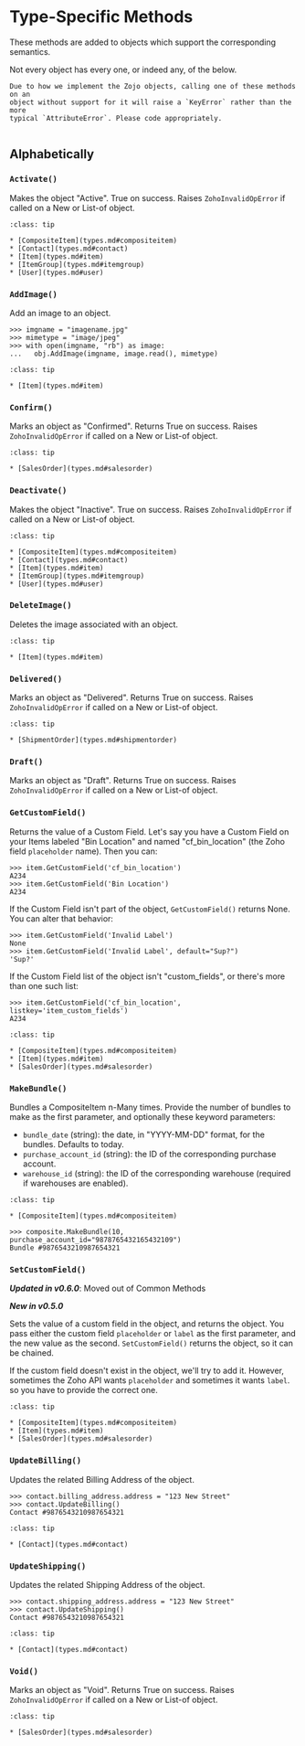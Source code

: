 # Type-Specific Methods
These methods are added to objects which support the corresponding semantics.

Not every object has every one, or indeed any, of the below.

```{warning}
Due to how we implement the Zojo objects, calling one of these methods on an
object without support for it will raise a `KeyError` rather than the more
typical `AttributeError`. Please code appropriately.
```
```{include} /snippets/seealso-zoho-api.markdown
```

## Alphabetically
### `Activate()`
Makes the object "Active". True on success. Raises `ZohoInvalidOpError` if
called on a New or List-of object.
```{admonition} Applies To
:class: tip

* [CompositeItem](types.md#compositeitem)
* [Contact](types.md#contact)
* [Item](types.md#item)
* [ItemGroup](types.md#itemgroup)
* [User](types.md#user)
```

### `AddImage()`
Add an image to an object.
```{code-block} python
>>> imgname = "imagename.jpg"
>>> mimetype = "image/jpeg"
>>> with open(imgname, "rb") as image:
...   obj.AddImage(imgname, image.read(), mimetype)
```
```{admonition} Applies To
:class: tip

* [Item](types.md#item)
```

### `Confirm()`
Marks an object as "Confirmed". Returns True on success. Raises
`ZohoInvalidOpError` if called on a New or List-of object.
```{admonition} Applies To
:class: tip

* [SalesOrder](types.md#salesorder)
```

### `Deactivate()`
Makes the object "Inactive". True on success. Raises `ZohoInvalidOpError` if
called on a New or List-of object.
```{admonition} Applies To
:class: tip

* [CompositeItem](types.md#compositeitem)
* [Contact](types.md#contact)
* [Item](types.md#item)
* [ItemGroup](types.md#itemgroup)
* [User](types.md#user)
```

### `DeleteImage()`
Deletes the image associated with an object.
```{admonition} Applies To
:class: tip

* [Item](types.md#item)
```

### `Delivered()`
Marks an object as "Delivered". Returns True on success. Raises `ZohoInvalidOpError`
if called on a New or List-of object.
```{admonition} Applies To
:class: tip

* [ShipmentOrder](types.md#shipmentorder)
```

### `Draft()`
Marks an object as "Draft". Returns True on success. Raises `ZohoInvalidOpError`
if called on a New or List-of object.

### `GetCustomField()`
Returns the value of a Custom Field. Let's say you have a Custom Field on your
Items labeled "Bin Location" and named "cf_bin_location" (the Zoho field
`placeholder` name). Then you can:
```{code-block} python
>>> item.GetCustomField('cf_bin_location')
A234
>>> item.GetCustomField('Bin Location')
A234
```
If the Custom Field isn't part of the object, `GetCustomField()` returns None.
You can alter that behavior:
```{code-block} python
>>> item.GetCustomField('Invalid Label')
None
>>> item.GetCustomField('Invalid Label', default="Sup?")
'Sup?'
```
If the Custom Field list of the object isn't "custom_fields", or there's more
than one such list:
```{code-block} python
>>> item.GetCustomField('cf_bin_location', listkey='item_custom_fields')
A234
```
```{admonition} Applies To
:class: tip

* [CompositeItem](types.md#compositeitem)
* [Item](types.md#item)
* [SalesOrder](types.md#salesorder)
```

### `MakeBundle()`
Bundles a CompositeItem n-Many times. Provide the number of bundles to make as the first parameter, and optionally these keyword parameters:
  * `bundle_date` (string): the date, in "YYYY-MM-DD" format, for the bundles. Defaults to today.
  * `purchase_account_id` (string): the ID of the corresponding purchase account.
  * `warehouse_id` (string): the ID of the corresponding warehouse (required if warehouses are enabled).
```{admonition} Applies To
:class: tip

* [CompositeItem](types.md#compositeitem)
```

```{code-block} python
>>> composite.MakeBundle(10, purchase_account_id="9878765432165432109")
Bundle #9876543210987654321
```

### `SetCustomField()`
**_Updated in v0.6.0_**: Moved out of Common Methods

**_New in v0.5.0_**

Sets the value of a custom field in the object, and returns the object. You pass
either the custom field `placeholder` or `label` as the first parameter, and the
new value as the second. `SetCustomField()` returns the object, so it can be
chained.

If the custom field doesn't exist in the object, we'll try to add it. However,
sometimes the Zoho API wants `placeholder` and sometimes it wants `label`. so
you have to provide the correct one.
```{admonition} Applies To
:class: tip

* [CompositeItem](types.md#compositeitem)
* [Item](types.md#item)
* [SalesOrder](types.md#salesorder)
```

### `UpdateBilling()`
Updates the related Billing Address of the object.
```{code-block} python
>>> contact.billing_address.address = "123 New Street"
>>> contact.UpdateBilling()
Contact #9876543210987654321
```
```{admonition} Applies To
:class: tip

* [Contact](types.md#contact)
```

### `UpdateShipping()`
Updates the related Shipping Address of the object.
```{code-block} python
>>> contact.shipping_address.address = "123 New Street"
>>> contact.UpdateShipping()
Contact #9876543210987654321
```
```{admonition} Applies To
:class: tip

* [Contact](types.md#contact)
```

### `Void()`
Marks an object as "Void". Returns True on success. Raises `ZohoInvalidOpError`
if called on a New or List-of object.
```{admonition} Applies To
:class: tip

* [SalesOrder](types.md#salesorder)
```
